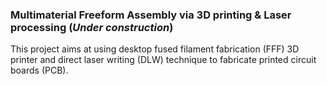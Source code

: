 ### Multimaterial Freeform Assembly via 3D printing & Laser processing (_Under construction_)
This project aims at using desktop fused filament fabrication (FFF) 3D printer and direct laser writing (DLW) technique to fabricate printed circuit boards (PCB).
